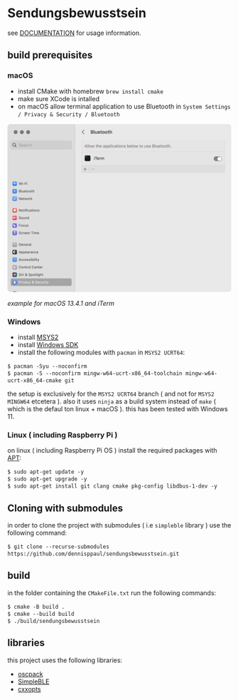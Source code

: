 # Sendungsbewusstsein

see [DOCUMENTATION](./DOCUMENTATION.md) for usage information.

## build prerequisites

### macOS

- install CMake with homebrew `brew install cmake`
- make sure XCode is intalled
- on macOS allow terminal application to use Bluetooth in `System Settings / Privacy & Security / Bluetooth` 

![allow-application-to-use-bluetooth](./assets/allow-application-to-use-bluetooth.png)

*example for macOS 13.4.1 and iTerm*

### Windows

- install [MSYS2](https://www.msys2.org/)
- install [Windows SDK](https://developer.microsoft.com/en-us/windows/downloads/windows-sdk/)
- install the following modules with `pacman` in `MSYS2 UCRT64`:

```
$ pacman -Syu --noconfirm
$ pacman -S --noconfirm mingw-w64-ucrt-x86_64-toolchain mingw-w64-ucrt-x86_64-cmake git
```

the setup is exclusively for the `MSYS2 UCRT64` branch ( and not for `MSYS2 MINGW64` etcetera ). also it uses `ninja` as a build system instead of `make` ( which is the defaul ton linux + macOS ). this has been tested with Windows 11.

### Linux ( including Raspberry Pi )

on linux ( including Raspberry Pi OS ) install the required packages with [APT](https://en.wikipedia.org/wiki/APT_(software)):

```
$ sudo apt-get update -y
$ sudo apt-get upgrade -y
$ sudo apt-get install git clang cmake pkg-config libdbus-1-dev -y
```

## Cloning with submodules

in order to clone the project with submodules ( i.e `simpleble` library ) use the following command:

```
$ git clone --recurse-submodules https://github.com/dennisppaul/sendungsbewusstsein.git
```

## build 

in the folder containing the `CMakeFile.txt` run the following commands:

```
$ cmake -B build .
$ cmake --build build
$ ./build/sendungsbewusstsein
```

## libraries

this project uses the following libraries:

- [oscpack](https://github.com/RossBencina/oscpack)
- [SimpleBLE](https://github.com/OpenBluetoothToolbox/SimpleBLE)
- [cxxopts](https://github.com/jarro2783/cxxopts)
